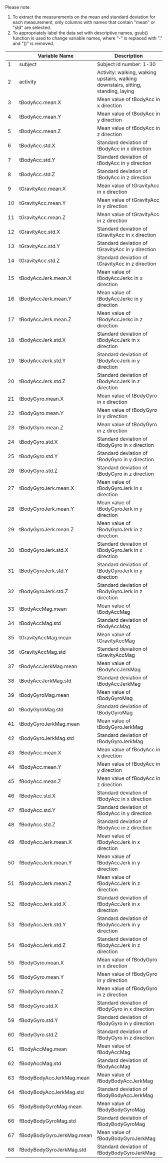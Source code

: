 Please note:

1. To extract the measurements on the mean and standard deviation for each measurement, only columns with names that contain "mean" or "std" are selected.
2. To appropriately label the data set with descriptive names, gsub() function is used to change variable names, where "-" is replaced with "." and "()" is removed.


|  | Variable Name      |Description                                                                                   |
|---------------|---------------------------|------------------------------------------------------------------------------------|
| 1             | subject                   | Subject id number: 1-30                                                                  |
| 2             | activity                  | Activity: walking, walking upstairs, walking downstairs, sitting, standing, laying |
| 3             | tBodyAcc.mean.X           | Mean value of tBodyAcc in x direction                                              |
| 4             | tBodyAcc.mean.Y           | Mean value of tBodyAcc in y direction                                              |
| 5             | tBodyAcc.mean.Z           | Mean value of tBodyAcc in z direction                                              |
| 6             | tBodyAcc.std.X            | Standard deviation of tBodyAcc in x direction                                      |
| 7             | tBodyAcc.std.Y            | Standard deviation of tBodyAcc in y direction                                      |
| 8             | tBodyAcc.std.Z            | Standard deviation of tBodyAcc in z direction                                      |
| 9             | tGravityAcc.mean.X        | Mean value of tGravityAcc in x direction                                           |
| 10            | tGravityAcc.mean.Y        | Mean value of tGravityAcc in y direction                                           |
| 11            | tGravityAcc.mean.Z        | Mean value of tGravityAcc in z direction                                           |
| 12            | tGravityAcc.std.X         | Standard deviation of tGravityAcc in x direction                                   |
| 13            | tGravityAcc.std.Y         | Standard deviation of tGravityAcc in y direction                                   |
| 14            | tGravityAcc.std.Z         | Standard deviation of tGravityAcc in z direction                                   |
| 15            | tBodyAccJerk.mean.X       | Mean value of tBodyAccJerkc in x direction                                         |
| 16            | tBodyAccJerk.mean.Y       | Mean value of tBodyAccJerkc in y direction                                         |
| 17            | tBodyAccJerk.mean.Z       | Mean value of tBodyAccJerkc in z direction                                         |
| 18            | tBodyAccJerk.std.X        | Standard deviation of tBodyAccJerk in x direction                                  |
| 19            | tBodyAccJerk.std.Y        | Standard deviation of tBodyAccJerk in y direction                                  |
| 20            | tBodyAccJerk.std.Z        | Standard deviation of tBodyAccJerk in z direction                                  |
| 21            | tBodyGyro.mean.X          | Mean value of tBodyGyro in x direction                                             |
| 22            | tBodyGyro.mean.Y          | Mean value of tBodyGyro in y direction                                             |
| 23            | tBodyGyro.mean.Z          | Mean value of tBodyGyro in z direction                                             |
| 24            | tBodyGyro.std.X           | Standard deviation of tBodyGyro in x direction                                     |
| 25            | tBodyGyro.std.Y           | Standard deviation of tBodyGyro in y direction                                     |
| 26            | tBodyGyro.std.Z           | Standard deviation of tBodyGyro in z direction                                     |
| 27            | tBodyGyroJerk.mean.X      | Mean value of tBodyGyroJerk in x direction                                         |
| 28            | tBodyGyroJerk.mean.Y      | Mean value of tBodyGyroJerk in y direction                                         |
| 29            | tBodyGyroJerk.mean.Z      | Mean value of tBodyGyroJerk in z direction                                         |
| 30            | tBodyGyroJerk.std.X       | Standard deviation of tBodyGyroJerk in x direction                                 |
| 31            | tBodyGyroJerk.std.Y       | Standard deviation of tBodyGyroJerk in y direction                                 |
| 32            | tBodyGyroJerk.std.Z       | Standard deviation of tBodyGyroJerk in z direction                                 |
| 33            | tBodyAccMag.mean          | Mean value of tBodyAccMag                                                          |
| 34            | tBodyAccMag.std           | Standard deviation of tBodyAccMag                                                  |
| 35            | tGravityAccMag.mean       | Mean value of tGravityAccMag                                                       |
| 36            | tGravityAccMag.std        | Standard deviation of tGravityAccMag                                               |
| 37            | tBodyAccJerkMag.mean      | Mean value of tBodyAccJerkMag                                                      |
| 38            | tBodyAccJerkMag.std       | Standard deviation of tBodyAccJerkMag                                              |
| 39            | tBodyGyroMag.mean         | Mean value of tBodyGyroMag                                                         |
| 40            | tBodyGyroMag.std          | Standard deviation of tBodyGyroMag                                                 |
| 41            | tBodyGyroJerkMag.mean     | Mean value of tBodyGyroJerkMag                                                     |
| 42            | tBodyGyroJerkMag.std      | Standard deviation of tBodyGyroJerkMag                                             |
| 43            | fBodyAcc.mean.X           | Mean value of fBodyAcc in x direction                                              |
| 44            | fBodyAcc.mean.Y           | Mean value of fBodyAcc in y direction                                              |
| 45            | fBodyAcc.mean.Z           | Mean value of fBodyAcc in z direction                                              |
| 46            | fBodyAcc.std.X            | Standard deviation of fBodyAcc in x direction                                      |
| 47            | fBodyAcc.std.Y            | Standard deviation of fBodyAcc in y direction                                      |
| 48            | fBodyAcc.std.Z            | Standard deviation of fBodyAcc in z direction                                      |
| 49            | fBodyAccJerk.mean.X       | Mean value of fBodyAccJerk in x direction                                          |
| 50            | fBodyAccJerk.mean.Y       | Mean value of fBodyAccJerk in y direction                                          |
| 51            | fBodyAccJerk.mean.Z       | Mean value of fBodyAccJerk in z direction                                          |
| 52            | fBodyAccJerk.std.X        | Standard deviation of fBodyAccJerk in x direction                                  |
| 53            | fBodyAccJerk.std.Y        | Standard deviation of fBodyAccJerk in y direction                                  |
| 54            | fBodyAccJerk.std.Z        | Standard deviation of fBodyAccJerk in z direction                                  |
| 55            | fBodyGyro.mean.X          | Mean value of fBodyGyro in x direction                                             |
| 56            | fBodyGyro.mean.Y          | Mean value of fBodyGyro in y direction                                             |
| 57            | fBodyGyro.mean.Z          | Mean value of fBodyGyro in z direction                                             |
| 58            | fBodyGyro.std.X           | Standard deviation of fBodyGyro in x direction                                     |
| 59            | fBodyGyro.std.Y           | Standard deviation of fBodyGyro in y direction                                     |
| 60            | fBodyGyro.std.Z           | Standard deviation of fBodyGyro in z direction                                     |
| 61            | fBodyAccMag.mean          | Mean value of fBodyAccMag                                                          |
| 62            | fBodyAccMag.std           | Standard deviation of fBodyAccMag                                                  |
| 63            | fBodyBodyAccJerkMag.mean  | Mean value of fBodyBodyAccJerkMag                                                  |
| 64            | fBodyBodyAccJerkMag.std   | Standard deviation of fBodyBodyAccJerkMag                                          |
| 65            | fBodyBodyGyroMag.mean     | Mean value of fBodyBodyGyroMag                                                     |
| 66            | fBodyBodyGyroMag.std      | Standard deviation of fBodyBodyGyroMag                                             |
| 67            | fBodyBodyGyroJerkMag.mean | Mean value of fBodyBodyGyroJerkMag                                                 |
| 68            | fBodyBodyGyroJerkMag.std  | Standard deviation of fBodyBodyGyroJerkMag                                         |
